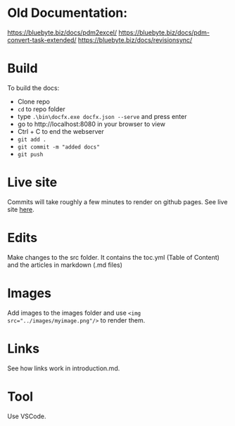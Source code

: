 
# Old Documentation: 
https://bluebyte.biz/docs/pdm2excel/
https://bluebyte.biz/docs/pdm-convert-task-extended/
https://bluebyte.biz/docs/revisionsync/


# Build 

To build the docs: 

- Clone repo
- `cd` to repo folder
- type `.\bin\docfx.exe docfx.json --serve` and press enter
- go to http://localhost:8080 in your browser to view
- Ctrl + C to end the webserver
- `git add .`
- `git commit -m "added docs"`
- `git push`

# Live site

Commits will take roughly a few minutes to render on github pages. See live site [here](https://bluebytesystemsinc.github.io/docs/).

# Edits

Make changes to the src folder. It contains the toc.yml (Table of Content) and the articles in markdown (.md files)

# Images

Add images to the images folder and use `<img src="../images/myimage.png"/>` to render them.

# Links
See how links work in introduction.md. 

# Tool 
Use VSCode.


